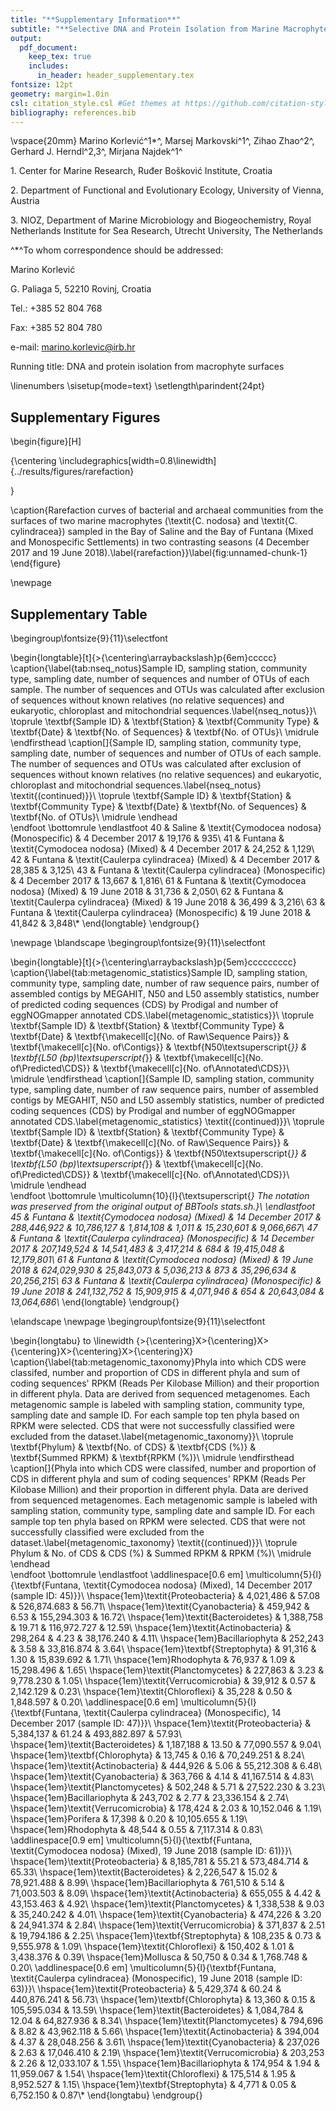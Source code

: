 ```yaml
---
title: "**Supplementary Information**"
subtitle: "**Selective DNA and Protein Isolation from Marine Macrophyte Surfaces**"
output:
  pdf_document:
    keep_tex: true
    includes:
      in_header: header_supplementary.tex
fontsize: 12pt
geometry: margin=1.0in
csl: citation_style.csl #Get themes at https://github.com/citation-style-language/styles
bibliography: references.bib
---
```




\vspace{20mm}
Marino Korlević^1$*$^, Marsej Markovski^1^, Zihao Zhao^2^, Gerhard J. Herndl^2,3^, Mirjana Najdek^1^

1\. Center for Marine Research, Ruđer Bošković Institute, Croatia

2\. Department of Functional and Evolutionary Ecology, University of Vienna, Austria

3\. NIOZ, Department of Marine Microbiology and Biogeochemistry, Royal Netherlands Institute for Sea Research, Utrecht University, The Netherlands

^$*$^To whom correspondence should be addressed:

Marino Korlević

G. Paliaga 5, 52210 Rovinj, Croatia

Tel.: +385 52 804 768

Fax: +385 52 804 780

e-mail: marino.korlevic@irb.hr

Running title: DNA and protein isolation from macrophyte surfaces

\linenumbers
\sisetup{mode=text}
\setlength\parindent{24pt}

## Supplementary Figures

\begin{figure}[H]

{\centering \includegraphics[width=0.8\linewidth]{../results/figures/rarefaction} 

}

\caption{Rarefaction curves of bacterial and archaeal communities from the surfaces of two marine macrophytes (\textit{C. nodosa} and \textit{C. cylindracea}) sampled in the Bay of Saline and the Bay of Funtana (Mixed and Monospecific Settlements) in two contrasting seasons (4 December 2017 and 19 June 2018).\label{rarefaction}}\label{fig:unnamed-chunk-1}
\end{figure}

\newpage
## Supplementary Table

\begingroup\fontsize{9}{11}\selectfont

\begin{longtable}[t]{>{\centering\arraybackslash}p{6em}ccccc}
\caption{\label{tab:nseq_notus}Sample ID, sampling station, community type, sampling date, number of sequences and number of OTUs of each sample. The number of sequences and OTUs was calculated after exclusion of sequences without known relatives (no relative sequences) and eukaryotic, chloroplast and mitochondrial sequences.\label{nseq_notus}}\\
\toprule
\textbf{Sample ID} & \textbf{Station} & \textbf{Community Type} & \textbf{Date} & \textbf{No. of Sequences} & \textbf{No. of OTUs}\\
\midrule
\endfirsthead
\caption[]{Sample ID, sampling station, community type, sampling date, number of sequences and number of OTUs of each sample. The number of sequences and OTUs was calculated after exclusion of sequences without known relatives (no relative sequences) and eukaryotic, chloroplast and mitochondrial sequences.\label{nseq_notus} \textit{(continued)}}\\
\toprule
\textbf{Sample ID} & \textbf{Station} & \textbf{Community Type} & \textbf{Date} & \textbf{No. of Sequences} & \textbf{No. of OTUs}\\
\midrule
\endhead
\
\endfoot
\bottomrule
\endlastfoot
40 & Saline & \textit{Cymodocea nodosa} (Monospecific) & 4 December 2017 & 19,176 & 935\\
41 & Funtana & \textit{Cymodocea nodosa} (Mixed) & 4 December 2017 & 24,252 & 1,129\\
42 & Funtana & \textit{Caulerpa cylindracea} (Mixed) & 4 December 2017 & 28,385 & 3,125\\
43 & Funtana & \textit{Caulerpa cylindracea} (Monospecific) & 4 December 2017 & 13,667 & 1,816\\
61 & Funtana & \textit{Cymodocea nodosa} (Mixed) & 19 June 2018 & 31,736 & 2,050\\
62 & Funtana & \textit{Caulerpa cylindracea} (Mixed) & 19 June 2018 & 36,499 & 3,216\\
63 & Funtana & \textit{Caulerpa cylindracea} (Monospecific) & 19 June 2018 & 41,842 & 3,848\\*
\end{longtable}
\endgroup{}

\newpage
\blandscape
\begingroup\fontsize{9}{11}\selectfont

\begin{longtable}[t]{>{\centering\arraybackslash}p{5em}ccccccccc}
\caption{\label{tab:metagenomic_statistics}Sample ID, sampling station, community type, sampling date, number of raw sequence pairs, number of assembled contigs by MEGAHIT, N50 and L50 assembly statistics, number of predicted coding sequences (CDS) by Prodigal and number of eggNOGmapper annotated CDS.\label{metagenomic_statistics}}\\
\toprule
\textbf{Sample ID} & \textbf{Station} & \textbf{Community Type} & \textbf{Date} & \textbf{\makecell[c]{No. of Raw\\Sequence Pairs}} & \textbf{\makecell[c]{No. of\\Contigs}} & \textbf{N50\textsuperscript{*}} & \textbf{L50 (bp)\textsuperscript{*}} & \textbf{\makecell[c]{No. of\\Predicted\\CDS}} & \textbf{\makecell[c]{No. of\\Annotated\\CDS}}\\
\midrule
\endfirsthead
\caption[]{Sample ID, sampling station, community type, sampling date, number of raw sequence pairs, number of assembled contigs by MEGAHIT, N50 and L50 assembly statistics, number of predicted coding sequences (CDS) by Prodigal and number of eggNOGmapper annotated CDS.\label{metagenomic_statistics} \textit{(continued)}}\\
\toprule
\textbf{Sample ID} & \textbf{Station} & \textbf{Community Type} & \textbf{Date} & \textbf{\makecell[c]{No. of Raw\\Sequence Pairs}} & \textbf{\makecell[c]{No. of\\Contigs}} & \textbf{N50\textsuperscript{*}} & \textbf{L50 (bp)\textsuperscript{*}} & \textbf{\makecell[c]{No. of\\Predicted\\CDS}} & \textbf{\makecell[c]{No. of\\Annotated\\CDS}}\\
\midrule
\endhead
\
\endfoot
\bottomrule
\multicolumn{10}{l}{\textsuperscript{*} The notation was preserved from the original output of BBTools stats.sh.}\\
\endlastfoot
45 & Funtana & \textit{Cymodocea nodosa} (Mixed) & 14 December 2017 & 288,446,922 & 10,786,127 & 1,814,108 & 1,011 & 15,230,601 & 9,066,667\\
47 & Funtana & \textit{Caulerpa cylindracea} (Monospecific) & 14 December 2017 & 207,149,524 & 14,541,483 & 3,417,214 & 684 & 19,415,048 & 12,179,801\\
61 & Funtana & \textit{Cymodocea nodosa} (Mixed) & 19 June 2018 & 624,029,930 & 25,843,073 & 5,036,213 & 873 & 35,296,634 & 20,256,215\\
63 & Funtana & \textit{Caulerpa cylindracea} (Monospecific) & 19 June 2018 & 241,132,752 & 15,909,915 & 4,071,946 & 654 & 20,643,084 & 13,064,686\\*
\end{longtable}
\endgroup{}

\elandscape
\newpage
\begingroup\fontsize{9}{11}\selectfont

\begin{longtabu} to \linewidth {>{\centering}X>{\centering}X>{\centering}X>{\centering}X>{\centering}X}
\caption{\label{tab:metagenomic_taxonomy}Phyla into which CDS were classifed, number and proportion of CDS in different phyla and sum of coding sequences' RPKM (Reads Per Kilobase Million) and their proportion in different phyla. Data are derived from sequenced metagenomes. Each metagenomic sample is labeled with sampling station, community type, sampling date and sample ID. For each sample top ten phyla based on RPKM were selected. CDS that were not successfully classified were excluded from the dataset.\label{metagenomic_taxonomy}}\\
\toprule
\textbf{Phylum} & \textbf{No. of CDS} & \textbf{CDS (\%)} & \textbf{Summed RPKM} & \textbf{RPKM (\%)}\\
\midrule
\endfirsthead
\caption[]{Phyla into which CDS were classifed, number and proportion of CDS in different phyla and sum of coding sequences' RPKM (Reads Per Kilobase Million) and their proportion in different phyla. Data are derived from sequenced metagenomes. Each metagenomic sample is labeled with sampling station, community type, sampling date and sample ID. For each sample top ten phyla based on RPKM were selected. CDS that were not successfully classified were excluded from the dataset.\label{metagenomic_taxonomy} \textit{(continued)}}\\
\toprule
Phylum & No. of CDS & CDS (\%) & Summed RPKM & RPKM (\%)\\
\midrule
\endhead
\
\endfoot
\bottomrule
\endlastfoot
\addlinespace[0.6 em]
\multicolumn{5}{l}{\textbf{Funtana, \textit{Cymodocea nodosa} (Mixed), 14 December 2017 (sample ID: 45)}}\\
\hspace{1em}\textit{Proteobacteria} & 4,021,486 & 57.08 & 526,874.683 & 56.71\\
\hspace{1em}\textit{Cyanobacteria} & 459,942 & 6.53 & 155,294.303 & 16.72\\
\hspace{1em}\textit{Bacteroidetes} & 1,388,758 & 19.71 & 116,972.727 & 12.59\\
\hspace{1em}\textit{Actinobacteria} & 298,264 & 4.23 & 38,176.240 & 4.11\\
\hspace{1em}Bacillariophyta & 252,243 & 3.58 & 33,816.874 & 3.64\\
\hspace{1em}\textbf{Streptophyta} & 91,316 & 1.30 & 15,839.692 & 1.71\\
\hspace{1em}Rhodophyta & 76,937 & 1.09 & 15,298.496 & 1.65\\
\hspace{1em}\textit{Planctomycetes} & 227,863 & 3.23 & 9,778.230 & 1.05\\
\hspace{1em}\textit{Verrucomicrobia} & 39,912 & 0.57 & 2,142.129 & 0.23\\
\hspace{1em}\textit{Chloroflexi} & 35,228 & 0.50 & 1,848.597 & 0.20\\
\addlinespace[0.6 em]
\multicolumn{5}{l}{\textbf{Funtana, \textit{Caulerpa cylindracea} (Monospecific), 14 December 2017 (sample ID: 47)}}\\
\hspace{1em}\textit{Proteobacteria} & 5,384,137 & 61.24 & 493,882.897 & 57.93\\
\hspace{1em}\textit{Bacteroidetes} & 1,187,188 & 13.50 & 77,090.557 & 9.04\\
\hspace{1em}\textbf{Chlorophyta} & 13,745 & 0.16 & 70,249.251 & 8.24\\
\hspace{1em}\textit{Actinobacteria} & 444,926 & 5.06 & 55,212.308 & 6.48\\
\hspace{1em}\textit{Cyanobacteria} & 363,766 & 4.14 & 41,167.514 & 4.83\\
\hspace{1em}\textit{Planctomycetes} & 502,248 & 5.71 & 27,522.230 & 3.23\\
\hspace{1em}Bacillariophyta & 243,702 & 2.77 & 23,336.154 & 2.74\\
\hspace{1em}\textit{Verrucomicrobia} & 178,424 & 2.03 & 10,152.046 & 1.19\\
\hspace{1em}Porifera & 17,398 & 0.20 & 10,105.655 & 1.19\\
\hspace{1em}Rhodophyta & 48,544 & 0.55 & 7,117.314 & 0.83\\
\addlinespace[0.9 em]
\multicolumn{5}{l}{\textbf{Funtana, \textit{Cymodocea nodosa} (Mixed), 19 June 2018 (sample ID: 61)}}\\
\hspace{1em}\textit{Proteobacteria} & 8,185,781 & 55.21 & 573,484.714 & 65.33\\
\hspace{1em}\textit{Bacteroidetes} & 2,226,547 & 15.02 & 78,921.488 & 8.99\\
\hspace{1em}Bacillariophyta & 761,510 & 5.14 & 71,003.503 & 8.09\\
\hspace{1em}\textit{Actinobacteria} & 655,055 & 4.42 & 43,153.463 & 4.92\\
\hspace{1em}\textit{Planctomycetes} & 1,338,538 & 9.03 & 35,240.242 & 4.01\\
\hspace{1em}\textit{Cyanobacteria} & 474,226 & 3.20 & 24,941.374 & 2.84\\
\hspace{1em}\textit{Verrucomicrobia} & 371,837 & 2.51 & 19,794.186 & 2.25\\
\hspace{1em}\textbf{Streptophyta} & 108,235 & 0.73 & 9,555.978 & 1.09\\
\hspace{1em}\textit{Chloroflexi} & 150,402 & 1.01 & 3,438.376 & 0.39\\
\hspace{1em}Mollusca & 50,750 & 0.34 & 1,768.748 & 0.20\\
\addlinespace[0.6 em]
\multicolumn{5}{l}{\textbf{Funtana, \textit{Caulerpa cylindracea} (Monospecific), 19 June 2018 (sample ID: 63)}}\\
\hspace{1em}\textit{Proteobacteria} & 5,429,374 & 60.24 & 440,876.241 & 56.73\\
\hspace{1em}\textbf{Chlorophyta} & 13,360 & 0.15 & 105,595.034 & 13.59\\
\hspace{1em}\textit{Bacteroidetes} & 1,084,784 & 12.04 & 64,827.936 & 8.34\\
\hspace{1em}\textit{Planctomycetes} & 794,696 & 8.82 & 43,962.118 & 5.66\\
\hspace{1em}\textit{Actinobacteria} & 394,004 & 4.37 & 28,048.256 & 3.61\\
\hspace{1em}\textit{Cyanobacteria} & 237,026 & 2.63 & 17,046.410 & 2.19\\
\hspace{1em}\textit{Verrucomicrobia} & 203,253 & 2.26 & 12,033.107 & 1.55\\
\hspace{1em}Bacillariophyta & 174,954 & 1.94 & 11,959.067 & 1.54\\
\hspace{1em}\textit{Chloroflexi} & 175,514 & 1.95 & 8,952.527 & 1.15\\
\hspace{1em}\textbf{Streptophyta} & 4,771 & 0.05 & 6,752.150 & 0.87\\*
\end{longtabu}
\endgroup{}
